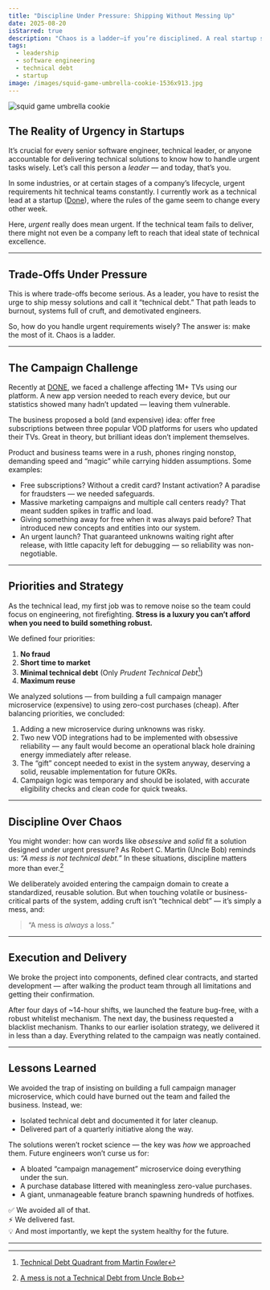 ```yaml
---
title: "Discipline Under Pressure: Shipping Without Messing Up"
date: 2025-08-20
isStarred: true
description: "Chaos is a ladder—if you’re disciplined. A real startup story on shipping under pressure without burnout or long-term mess."
tags:
  - leadership
  - software engineering
  - technical debt
  - startup
image: /images/squid-game-umbrella-cookie-1536x913.jpg
---
```

![squid game umbrella cookie](/images/squid-game-umbrella-cookie-1536x913.jpg)

## The Reality of Urgency in Startups
It’s crucial for every senior software engineer, technical leader, or anyone accountable for delivering technical solutions to know how to handle urgent tasks wisely. Let’s call this person a *leader* — and today, that’s you.

In some industries, or at certain stages of a company’s lifecycle, urgent requirements hit technical teams constantly. I currently work as a technical lead at a startup ([Done](https://www.linkedin.com/company/donetech/)), where the rules of the game seem to change every other week.

Here, *urgent* really does mean urgent. If the technical team fails to deliver, there might not even be a company left to reach that ideal state of technical excellence.

---
## Trade-Offs Under Pressure
This is where trade-offs become serious. As a leader, you have to resist the urge to ship messy solutions and call it “technical debt.” That path leads to burnout, systems full of cruft, and demotivated engineers.

So, how do you handle urgent requirements wisely? The answer is: make the most of it. Chaos is a ladder.

---
## The Campaign Challenge
Recently at [DONE](https://www.linkedin.com/company/donetech/), we faced a challenge affecting 1M+ TVs using our platform. A new app version needed to reach every device, but our statistics showed many hadn’t updated — leaving them vulnerable.

The business proposed a bold (and expensive) idea: offer free subscriptions between three popular VOD platforms for users who updated their TVs. Great in theory, but brilliant ideas don’t implement themselves.

Product and business teams were in a rush, phones ringing nonstop, demanding speed and “magic” while carrying hidden assumptions. Some examples:

- Free subscriptions? Without a credit card? Instant activation? A paradise for fraudsters — we needed safeguards.
- Massive marketing campaigns and multiple call centers ready? That meant sudden spikes in traffic and load.
- Giving something away for free when it was always paid before? That introduced new concepts and entities into our system.
- An urgent launch? That guaranteed unknowns waiting right after release, with little capacity left for debugging — so reliability was non-negotiable.


---
## Priorities and Strategy
As the technical lead, my first job was to remove noise so the team could focus on engineering, not firefighting. **Stress is a luxury you can’t afford when you need to build something robust.**

We defined four priorities:
1. **No fraud**  
2. **Short time to market**  
3. **Minimal technical debt** (Only *Prudent Technical Debt*[^1])  
4. **Maximum reuse**  

We analyzed solutions — from building a full campaign manager microservice (expensive) to using zero-cost purchases (cheap). After balancing priorities, we concluded:
1. Adding a new microservice during unknowns was risky.  
2. Two new VOD integrations had to be implemented with obsessive reliability — any fault would become an operational black hole draining energy immediately after release.  
3. The “gift” concept needed to exist in the system anyway, deserving a solid, reusable implementation for future OKRs.  
4. Campaign logic was temporary and should be isolated, with accurate eligibility checks and clean code for quick tweaks.

---
## Discipline Over Chaos
You might wonder: how can words like *obsessive* and *solid* fit a solution designed under urgent pressure? As Robert C. Martin (Uncle Bob) reminds us: *“A mess is not technical debt.”* In these situations, discipline matters more than ever.[^2]

We deliberately avoided entering the campaign domain to create a standardized, reusable solution. But when touching volatile or business-critical parts of the system, adding cruft isn’t “technical debt” — it’s simply a mess, and:

> “A mess is *always* a loss.”

---
## Execution and Delivery
We broke the project into components, defined clear contracts, and started development — after walking the product team through all limitations and getting their confirmation.

After four days of ~14-hour shifts, we launched the feature bug-free, with a robust whitelist mechanism. The next day, the business requested a blacklist mechanism. Thanks to our earlier isolation strategy, we delivered it in less than a day. Everything related to the campaign was neatly contained.

---
## Lessons Learned
We avoided the trap of insisting on building a full campaign manager microservice, which could have burned out the team and failed the business. Instead, we:
- Isolated technical debt and documented it for later cleanup.  
- Delivered part of a quarterly initiative along the way.  

The solutions weren’t rocket science — the key was *how* we approached them. Future engineers won’t curse us for:
- A bloated “campaign management” microservice doing everything under the sun.  
- A purchase database littered with meaningless zero-value purchases.  
- A giant, unmanageable feature branch spawning hundreds of hotfixes.  

✅ We avoided all of that.  
⚡ We delivered fast.  
💡 And most importantly, we kept the system healthy for the future.

---
[^1]: [Technical Debt Quadrant from Martin Fowler](https://martinfowler.com/bliki/TechnicalDebtQuadrant.html)  
[^2]: [A mess is not a Technical Debt from Uncle Bob](https://sites.google.com/site/unclebobconsultingllc/a-mess-is-not-a-technical-debt)